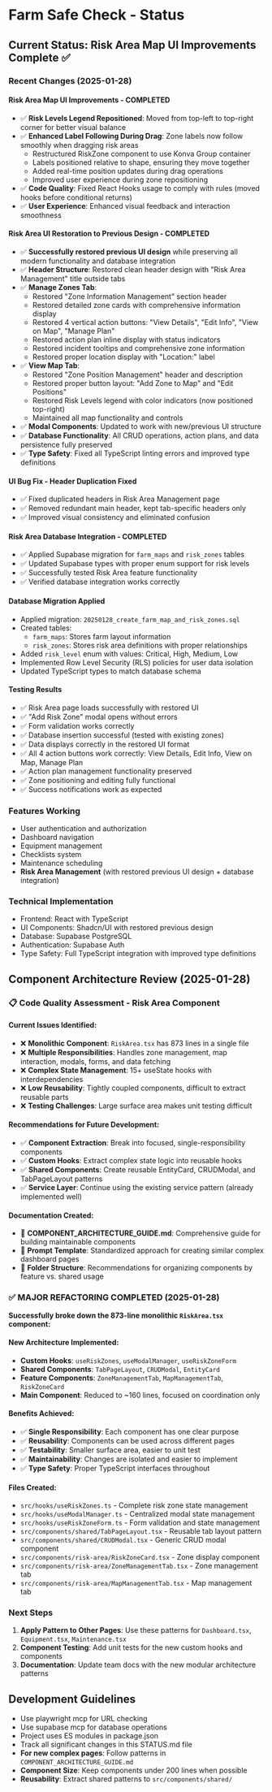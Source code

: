 # Farm Safe Check - Status

## Current Status: Risk Area Map UI Improvements Complete ✅

### Recent Changes (2025-01-28)

#### Risk Area Map UI Improvements - COMPLETED
- ✅ **Risk Levels Legend Repositioned**: Moved from top-left to top-right corner for better visual balance
- ✅ **Enhanced Label Following During Drag**: Zone labels now follow smoothly when dragging risk areas
  - Restructured RiskZone component to use Konva Group container
  - Labels positioned relative to shape, ensuring they move together
  - Added real-time position updates during drag operations
  - Improved user experience during zone repositioning
- ✅ **Code Quality**: Fixed React Hooks usage to comply with rules (moved hooks before conditional returns)
- ✅ **User Experience**: Enhanced visual feedback and interaction smoothness

#### Risk Area UI Restoration to Previous Design - COMPLETED
- ✅ **Successfully restored previous UI design** while preserving all modern functionality and database integration
- ✅ **Header Structure**: Restored clean header design with "Risk Area Management" title outside tabs
- ✅ **Manage Zones Tab**: 
  - Restored "Zone Information Management" section header
  - Restored detailed zone cards with comprehensive information display
  - Restored 4 vertical action buttons: "View Details", "Edit Info", "View on Map", "Manage Plan"
  - Restored action plan inline display with status indicators
  - Restored incident tooltips and comprehensive zone information
  - Restored proper location display with "Location:" label
- ✅ **View Map Tab**:
  - Restored "Zone Position Management" header and description
  - Restored proper button layout: "Add Zone to Map" and "Edit Positions"
  - Restored Risk Levels legend with color indicators (now positioned top-right)
  - Maintained all map functionality and controls
- ✅ **Modal Components**: Updated to work with new/previous UI structure
- ✅ **Database Functionality**: All CRUD operations, action plans, and data persistence fully preserved
- ✅ **Type Safety**: Fixed all TypeScript linting errors and improved type definitions

#### UI Bug Fix - Header Duplication Fixed
- ✅ Fixed duplicated headers in Risk Area Management page
- ✅ Removed redundant main header, kept tab-specific headers only
- ✅ Improved visual consistency and eliminated confusion

#### Risk Area Database Integration - COMPLETED
- ✅ Applied Supabase migration for `farm_maps` and `risk_zones` tables
- ✅ Updated Supabase types with proper enum support for risk levels
- ✅ Successfully tested Risk Area feature functionality
- ✅ Verified database integration works correctly

#### Database Migration Applied
- Applied migration: `20250128_create_farm_map_and_risk_zones.sql`
- Created tables:
  - `farm_maps`: Stores farm layout information
  - `risk_zones`: Stores risk area definitions with proper relationships
- Added `risk_level` enum with values: Critical, High, Medium, Low
- Implemented Row Level Security (RLS) policies for user data isolation
- Updated TypeScript types to match database schema

#### Testing Results
- ✅ Risk Area page loads successfully with restored UI
- ✅ "Add Risk Zone" modal opens without errors
- ✅ Form validation works correctly
- ✅ Database insertion successful (tested with existing zones)
- ✅ Data displays correctly in the restored UI format
- ✅ All 4 action buttons work correctly: View Details, Edit Info, View on Map, Manage Plan
- ✅ Action plan management functionality preserved
- ✅ Zone positioning and editing fully functional
- ✅ Success notifications work as expected

### Features Working
- User authentication and authorization
- Dashboard navigation
- Equipment management
- Checklists system
- Maintenance scheduling
- **Risk Area Management** (with restored previous UI design + database integration)

### Technical Implementation
- Frontend: React with TypeScript
- UI Components: Shadcn/UI with restored previous design
- Database: Supabase PostgreSQL
- Authentication: Supabase Auth
- Type Safety: Full TypeScript integration with improved type definitions

## Component Architecture Review (2025-01-28)

### 📋 **Code Quality Assessment - Risk Area Component**

#### Current Issues Identified:
- ❌ **Monolithic Component**: `RiskArea.tsx` has 873 lines in a single file
- ❌ **Multiple Responsibilities**: Handles zone management, map interaction, modals, forms, and data fetching
- ❌ **Complex State Management**: 15+ useState hooks with interdependencies
- ❌ **Low Reusability**: Tightly coupled components, difficult to extract reusable parts
- ❌ **Testing Challenges**: Large surface area makes unit testing difficult

#### Recommendations for Future Development:
- ✅ **Component Extraction**: Break into focused, single-responsibility components
- ✅ **Custom Hooks**: Extract complex state logic into reusable hooks
- ✅ **Shared Components**: Create reusable EntityCard, CRUDModal, and TabPageLayout patterns
- ✅ **Service Layer**: Continue using the existing service pattern (already implemented well)

#### Documentation Created:
- 📖 **COMPONENT_ARCHITECTURE_GUIDE.md**: Comprehensive guide for building maintainable components
- 📖 **Prompt Template**: Standardized approach for creating similar complex dashboard pages
- 📖 **Folder Structure**: Recommendations for organizing components by feature vs. shared usage

### ✅ **MAJOR REFACTORING COMPLETED** (2025-01-28)

**Successfully broke down the 873-line monolithic `RiskArea.tsx` component:**

#### New Architecture Implemented:
- **Custom Hooks**: `useRiskZones`, `useModalManager`, `useRiskZoneForm`
- **Shared Components**: `TabPageLayout`, `CRUDModal`, `EntityCard`
- **Feature Components**: `ZoneManagementTab`, `MapManagementTab`, `RiskZoneCard`
- **Main Component**: Reduced to ~160 lines, focused on coordination only

#### Benefits Achieved:
- ✅ **Single Responsibility**: Each component has one clear purpose
- ✅ **Reusability**: Components can be used across different pages
- ✅ **Testability**: Smaller surface area, easier to unit test
- ✅ **Maintainability**: Changes are isolated and easier to implement
- ✅ **Type Safety**: Proper TypeScript interfaces throughout

#### Files Created:
- `src/hooks/useRiskZones.ts` - Complete risk zone state management
- `src/hooks/useModalManager.ts` - Centralized modal state management
- `src/hooks/useRiskZoneForm.ts` - Form validation and state management
- `src/components/shared/TabPageLayout.tsx` - Reusable tab layout pattern
- `src/components/shared/CRUDModal.tsx` - Generic CRUD modal component
- `src/components/risk-area/RiskZoneCard.tsx` - Zone display component
- `src/components/risk-area/ZoneManagementTab.tsx` - Zone management tab
- `src/components/risk-area/MapManagementTab.tsx` - Map management tab

### Next Steps
1. **Apply Pattern to Other Pages**: Use these patterns for `Dashboard.tsx`, `Equipment.tsx`, `Maintenance.tsx`
2. **Component Testing**: Add unit tests for the new custom hooks and components
3. **Documentation**: Update team docs with the new modular architecture patterns

## Development Guidelines

- Use playwright mcp for URL checking
- Use supabase mcp for database operations  
- Project uses ES modules in package.json
- Track all significant changes in this STATUS.md file
- **For new complex pages**: Follow patterns in `COMPONENT_ARCHITECTURE_GUIDE.md`
- **Component Size**: Keep components under 200 lines when possible
- **Reusability**: Extract shared patterns to `src/components/shared/` 